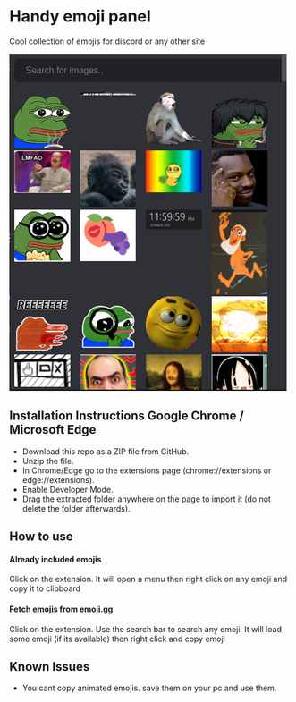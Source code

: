 
# Handy emoji panel


Cool collection of emojis for discord or any other site

![Demo](./images/Screenshot_1.png)

## Installation Instructions Google Chrome / Microsoft Edge

- Download this repo as a ZIP file from GitHub.
- Unzip the file.
- In Chrome/Edge go to the extensions page (chrome://extensions or edge://extensions).
- Enable Developer Mode.
- Drag the extracted folder anywhere on the page to import it (do not delete the folder afterwards).

  
## How to use

#### Already included emojis

Click on the extension. It will open a menu then right click on any emoji and copy it to clipboard

#### Fetch emojis from emoji.gg

Click on the extension. Use the search bar to search any emoji. It will load some emoji (if its available) then right click and copy emoji

  
## Known Issues

- You cant copy animated emojis. save them on your pc and use them.

  
